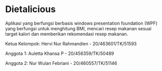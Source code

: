 

# Dietalicious
Aplikasi yang berfungsi berbasis windows presentation foundation (WPF) yang  berfungsi untuk menghitung BMI, mencari resep makanan sesuai target kalori dan memberikan rekomendasi resep makanan.

Ketua Kelompok: Hervi Nur Rahmandien - 20/463601/TK/51593

Anggota 1: Auletta Khansa P - 20/456359/TK/50489

Anggota 2: Nur Wulan Febriani - 20/460557/TK/51146

